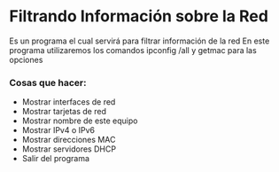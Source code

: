 # Filtrando Información sobre la Red
Es un programa el cual servirá para filtrar información de la red
En este programa utilizaremos los comandos ipconfig /all y getmac para las opciones

### Cosas que hacer: 
- Mostrar interfaces de red
- Mostrar tarjetas de red
- Mostrar nombre de este equipo
- Mostrar IPv4 o IPv6
- Mostrar direcciones MAC
- Mostrar servidores DHCP
- Salir del programa
